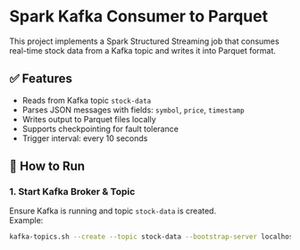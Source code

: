 # Spark Kafka Consumer to Parquet

This project implements a Spark Structured Streaming job that consumes real-time stock data from a Kafka topic and writes it into Parquet format.

## ✅ Features

- Reads from Kafka topic `stock-data`
- Parses JSON messages with fields: `symbol`, `price`, `timestamp`
- Writes output to Parquet files locally
- Supports checkpointing for fault tolerance
- Trigger interval: every 10 seconds

## 🚀 How to Run

### 1. Start Kafka Broker & Topic

Ensure Kafka is running and topic `stock-data` is created.  
Example:

```bash
kafka-topics.sh --create --topic stock-data --bootstrap-server localhost:9092 --partitions 1 --replication-factor 1
